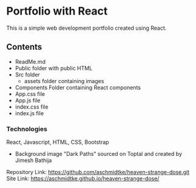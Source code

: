 # Portfolio with React
This is a simple web development portfolio created using React.

## Contents
- ReadMe.md
- Public folder with public HTML
- Src folder
    - assets folder containing images
- Components Folder containing React components
- App.css file
- App.js file
- index.css file
- index.js file

### Technologies
React, Javascript, HTML, CSS, Bootstrap

* Background image "Dark Paths" sourced on Toptal and created by Jimesh Bathija

Repository Link: https://github.com/aschmidtke/heaven-strange-dose.git
Site Link: https://aschmidtke.github.io/heaven-strange-dose/


